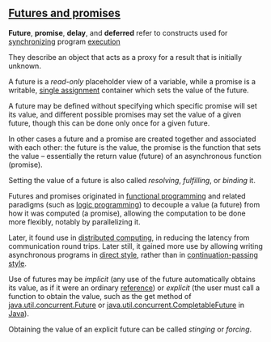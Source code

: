 [Futures and promises](https://en.wikipedia.org/wiki/Futures_and_promises)
--------------------------------------------------------------------------

**Future**, **promise**, **delay**, and **deferred** refer to constructs used for [synchronizing](https://en.wikipedia.org/wiki/Synchronization_(computer_science)) program [execution](https://en.wikipedia.org/wiki/Execution_(computing)) 

They describe an object that acts as a proxy for a result that is initially unknown.

A future is a *read-only* placeholder view of a variable, while a promise is a writable, [single assignment](https://en.wikipedia.org/wiki/Single_assignment) container which sets the value of the future.

A future may be defined without specifying which specific promise will set its value, and different possible promises may set the value of a given future, though this can be done only once for a given future.

In other cases a future and a promise are created together and associated with each other: the future is the value, the promise is the function that sets the value – essentially the return value (future) of an asynchronous function (promise). 

Setting the value of a future is also called *resolving*, *fulfilling*, or *binding* it.

Futures and promises originated in [functional programming](https://en.wikipedia.org/wiki/Functional_programming) and related paradigms (such as [logic programming](https://en.wikipedia.org/wiki/Logic_programming)) to decouple a value (a future) from how it was computed (a promise), allowing the computation to be done more flexibly, notably by parallelizing it.

Later, it found use in [distributed computing](https://en.wikipedia.org/wiki/Distributed_computing), in reducing the latency from communication round trips. Later still, it gained more use by allowing writing asynchronous programs in [direct style](https://en.wikipedia.org/wiki/Direct_style), rather than in [continuation-passing style](https://en.wikipedia.org/wiki/Continuation-passing_style).

Use of futures may be *implicit* (any use of the future automatically obtains its value, as if it were an ordinary [reference](https://en.wikipedia.org/wiki/Reference_(programming))) or *explicit* (the user must call a function to obtain the value, such as the get method of [java.util.concurrent.Future](https://docs.oracle.com/javase/8/docs/api/java/util/concurrent/Future.html) or [java.util.concurrent.CompletableFuture](https://docs.oracle.com/javase/8/docs/api/java/util/concurrent/CompletableFuture.html) in [Java](https://en.wikipedia.org/wiki/Java_(programming_language))).

Obtaining the value of an explicit future can be called *stinging* or *forcing*.
